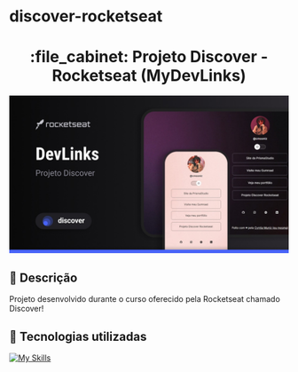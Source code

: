 # discover-rocketseat
<h1 align="center">:file_cabinet: Projeto Discover - Rocketseat (MyDevLinks)</h1>

<img src="/media/cover.jpeg" alt=""> 

## :memo: Descrição
Projeto desenvolvido durante o curso oferecido pela Rocketseat chamado Discover!

## :wrench: Tecnologias utilizadas
[![My Skills](https://skills.thijs.gg/icons?i=,html,css,js)](https://skills.thijs.gg)

